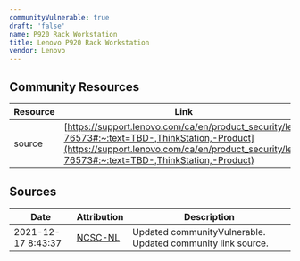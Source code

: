 ```yaml
---
communityVulnerable: true
draft: 'false'
name: P920 Rack Workstation
title: Lenovo P920 Rack Workstation
vendor: Lenovo
---
```



## Community Resources
| Resource | Link |
| --- | --- |
| source | [https://support.lenovo.com/ca/en/product_security/len-76573#:~:text=TBD-,ThinkStation,-Product](https://support.lenovo.com/ca/en/product_security/len-76573#:~:text=TBD-,ThinkStation,-Product) |


## Sources
| Date | Attribution | Description |
| --- | --- | --- |
| 2021-12-17 8:43:37 | [NCSC-NL](https://github.com/NCSC-NL/log4shell/blob/main/software/README.md) | Updated communityVulnerable. Updated community link source.  |
